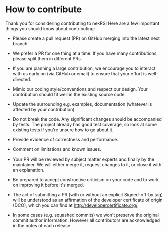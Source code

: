 # How to contribute

Thank you for considering contributing to nekRS!
Here are a few important things you should know about contributing:

* Please create a pull request (PR) on GitHub merging into the latest next branch.

* We prefer a PR for one thing at a time. If you have many contributions, please split them in different PRs.

* If you are planning a large contribution, we encourage you to interact with us early on (via GitHub or email) to ensure that your effort is well-directed.

* Mimic our coding style/conventions and respect our design. Your contribution should fit well in the existing source code. 

* Update the surrounding e.g. examples, documentation (whatever is affected by your contribution).

* Do not break the code. Any significant changes should be accompanied by tests. The project already has good test coverage, so look at some existing tests if you're unsure how to go about it. 

* Provide evidence of correctness and performance. 

* Comment on limitations and known issues. 

* Your PR will be reviewed by subject matter experts and finally by the maintainer. We will either merge it, request changes to it, or close it with an explanation.
 
* Be prepared to accept constructive criticism on your code and to work on improving it before it's merged.

* The act of submitting a PR (with or without an explicit Signed-off-by tag) will be understood as an affirmation of
the developer certificate of origin (DCO), which you can find at http://developercertificate.org/. 

* In some cases (e.g. squashed commits) we won't preserve the original commit author information. However all contributors are acknowledged in the notes of each release. 
